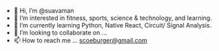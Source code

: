 - 👋 Hi, I’m @suavaman
- 👀 I’m interested in fitness, sports, science & technology,  and learning.
- 🌱 I’m currently learning Python, Native React, Circuit/ Signal Analysis.
- 💞️ I’m looking to collaborate on ...
- 📫 How to reach me ... scoeburger@gmail.com

<!---
suavaman/suavaman is a ✨ special ✨ repository because its `README.md` (this file) appears on your GitHub profile.
You can click the Preview link to take a look at your changes.
--->
